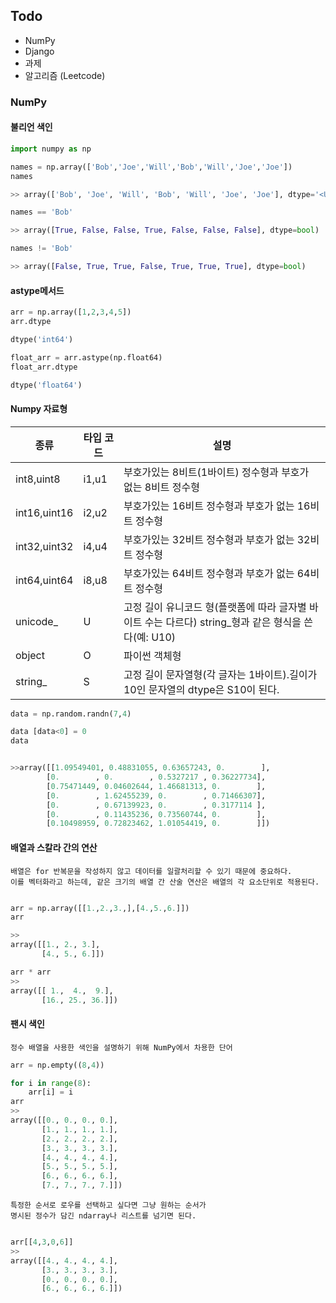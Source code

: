 ## Todo

- NumPy
- Django
- 과제
- 알고리즘 (Leetcode)


### NumPy

#### 불리언 색인

```python
import numpy as np

names = np.array(['Bob','Joe','Will','Bob','Will','Joe','Joe'])
names

>> array(['Bob', 'Joe', 'Will', 'Bob', 'Will', 'Joe', 'Joe'], dtype='<U4')

```

```python
names == 'Bob'

>> array([True, False, False, True, False, False, False], dtype=bool)

names != 'Bob'

>> array([False, True, True, False, True, True, True], dtype=bool)
```

#### astype메서드

```python
arr = np.array([1,2,3,4,5])
arr.dtype

dtype('int64')

float_arr = arr.astype(np.float64)
float_arr.dtype

dtype('float64')
```


#### Numpy 자료형

|종류| 타입 코드 | 설명 |
|------|----------|----|
|int8,uint8|i1,u1|부호가있는 8비트(1바이트) 정수형과 부호가 없는 8비트 정수형|
|int16,uint16|i2,u2|부호가있는 16비트 정수형과 부호가 없는 16비트 정수형|
|int32,uint32|i4,u4|부호가있는 32비트 정수형과 부호가 없는 32비트 정수형|
|int64,uint64|i8,u8|부호가있는 64비트 정수형과 부호가 없는 64비트 정수형|
|unicode_|U|고정 길이 유니코드 형(플랫폼에 따라 글자별 바이트 수는 다르다) string_형과 같은 형식을 쓴다(예: U10)|
|object|O|파이썬 객체형|
|string_|S|고정 길이 문자열형(각 글자는 1바이트).길이가 10인 문자열의 dtype은 S10이 된다.|

```python
data = np.random.randn(7,4)

data [data<0] = 0
data


>>array([[1.09549401, 0.48831055, 0.63657243, 0.        ],
        [0.        , 0.        , 0.5327217 , 0.36227734],
        [0.75471449, 0.04602644, 1.46681313, 0.        ],
        [0.        , 1.62455239, 0.        , 0.71466307],
        [0.        , 0.67139923, 0.        , 0.3177114 ],
        [0.        , 0.11435236, 0.73560744, 0.        ],
        [0.10498959, 0.72823462, 1.01054419, 0.        ]])

```

#### 배열과 스칼라 간의 연산

```
배열은 for 반복문을 작성하지 않고 데이터를 일괄처리할 수 있기 때문에 중요하다.
이를 벡터화라고 하는데, 같은 크기의 배열 간 산술 연산은 배열의 각 요소단위로 적용된다.
```

```python

arr = np.array([[1.,2.,3.,],[4.,5.,6.]])
arr

>> 
array([[1., 2., 3.],
       [4., 5., 6.]])

arr * arr
>>
array([[ 1.,  4.,  9.],
       [16., 25., 36.]])

```

#### 팬시 색인
```
정수 배열을 사용한 색인을 설명하기 위해 NumPy에서 차용한 단어
```

```python
arr = np.empty((8,4))

for i in range(8):
    arr[i] = i
arr
>>
array([[0., 0., 0., 0.],
       [1., 1., 1., 1.],
       [2., 2., 2., 2.],
       [3., 3., 3., 3.],
       [4., 4., 4., 4.],
       [5., 5., 5., 5.],
       [6., 6., 6., 6.],
       [7., 7., 7., 7.]])

```
```
특정한 순서로 로우를 선택하고 싶다면 그냥 원하는 순서가
명시된 정수가 담긴 ndarray나 리스트를 넘기면 된다.
```
```python

arr[[4,3,0,6]]
>>
array([[4., 4., 4., 4.],
       [3., 3., 3., 3.],
       [0., 0., 0., 0.],
       [6., 6., 6., 6.]])

```